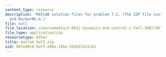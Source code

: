 ```yaml
---
content_type: resource
description: 'MATLAB solution files for problem 7.2. (The ZIP file contains: RockerAN.m
  and RockerRK.m.)'
file: null
file_location: /coursemedia/2-003j-dynamics-and-control-i-fall-2007/06fe80c09af3e06a14ba55d2672e1c63_matlab_hw72.zip
file_type: application/zip
resourcetype: Other
title: matlab_hw72.zip
uid: 06fe80c0-9af3-e06a-14ba-55d2672e1c63
---
```

